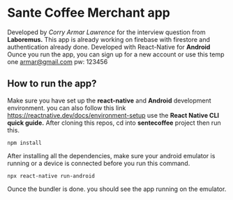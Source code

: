 # Sante Coffee Merchant app

Developed by _Corry Armar Lawrence_ for the interview question from **Laboremus.**
This app is already working on firebase with firestore and authentication already done. Developed with React-Native for **Android**
Ounce you run the app, you can sign up for a new account or use this temp one armar@gmail.com pw: 123456

## How to run the app?

Make sure you have set up the **react-native** and **Android** development environment. you can also follow this link https://reactnative.dev/docs/environment-setup use the **React Native CLI quick guide.**
After cloning this repos, cd into **sentecoffee** project then run this.

    npm install

After installing all the dependencies, make sure your android emulator is running or a device is connected before you run this command.

    npx react-native run-android

Ounce the bundler is done. you should see the app running on the emulator.
